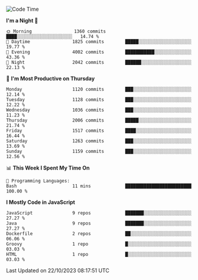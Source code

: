 <!--START_SECTION:waka-->
![Code Time](http://img.shields.io/badge/Code%20Time-1%2C313%20hrs%2017%20mins-blue)

**I'm a Night 🦉** 

```text
🌞 Morning                1360 commits        ████░░░░░░░░░░░░░░░░░░░░░   14.74 % 
🌆 Daytime                1825 commits        █████░░░░░░░░░░░░░░░░░░░░   19.77 % 
🌃 Evening                4002 commits        ███████████░░░░░░░░░░░░░░   43.36 % 
🌙 Night                  2042 commits        ██████░░░░░░░░░░░░░░░░░░░   22.13 % 
```
📅 **I'm Most Productive on Thursday** 

```text
Monday                   1120 commits        ███░░░░░░░░░░░░░░░░░░░░░░   12.14 % 
Tuesday                  1128 commits        ███░░░░░░░░░░░░░░░░░░░░░░   12.22 % 
Wednesday                1036 commits        ███░░░░░░░░░░░░░░░░░░░░░░   11.23 % 
Thursday                 2006 commits        █████░░░░░░░░░░░░░░░░░░░░   21.74 % 
Friday                   1517 commits        ████░░░░░░░░░░░░░░░░░░░░░   16.44 % 
Saturday                 1263 commits        ███░░░░░░░░░░░░░░░░░░░░░░   13.69 % 
Sunday                   1159 commits        ███░░░░░░░░░░░░░░░░░░░░░░   12.56 % 
```


📊 **This Week I Spent My Time On** 

```text
💬 Programming Languages: 
Bash                     11 mins             █████████████████████████   100.00 % 
```

**I Mostly Code in JavaScript** 

```text
JavaScript               9 repos             ███████░░░░░░░░░░░░░░░░░░   27.27 % 
Java                     9 repos             ███████░░░░░░░░░░░░░░░░░░   27.27 % 
Dockerfile               2 repos             ██░░░░░░░░░░░░░░░░░░░░░░░   06.06 % 
Groovy                   1 repo              █░░░░░░░░░░░░░░░░░░░░░░░░   03.03 % 
HTML                     1 repo              █░░░░░░░░░░░░░░░░░░░░░░░░   03.03 % 
```




 Last Updated on 22/10/2023 08:17:51 UTC
<!--END_SECTION:waka-->
